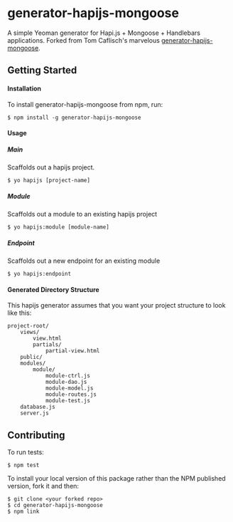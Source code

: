 # generator-hapijs-mongoose

A simple Yeoman generator for Hapi.js + Mongoose + Handlebars applications. Forked from Tom Caflisch's marvelous [generator-hapijs-mongoose](https://github.com/toymachiner62/generator-hapijs-mongoose/).

## Getting Started

#### Installation

To install generator-hapijs-mongoose from npm, run:

    $ npm install -g generator-hapijs-mongoose

#### Usage

##### Main
Scaffolds out a hapijs project.

    $ yo hapijs [project-name]

##### Module
Scaffolds out a module to an existing hapijs project

    $ yo hapijs:module [module-name]

##### Endpoint
Scaffolds out a new endpoint for an existing module

    $ yo hapijs:endpoint  

#### Generated Directory Structure

This hapijs generator assumes that you want your project structure to look like this:

    project-root/
        views/
            view.html
            partials/
                partial-view.html
        public/
        modules/
            module/
                module-ctrl.js
                module-dao.js
                module-model.js
                module-routes.js
                module-test.js
        database.js
        server.js

## Contributing

To run tests:

    $ npm test

To install your local version of this package rather than the NPM published version, fork it and then:

    $ git clone <your forked repo>
    $ cd generator-hapijs-mongoose
    $ npm link
